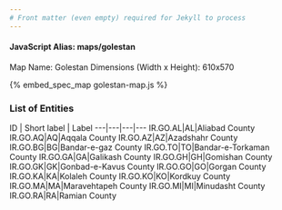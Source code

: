 ```yaml
---
# Front matter (even empty) required for Jekyll to process
---
```


#### JavaScript Alias: maps/golestan

Map Name: Golestan
Dimensions (Width x Height): 610x570



{% embed_spec_map golestan-map.js %}

### List of Entities

ID | Short label | Label
---|---|---|---
IR.GO.AL|AL|Aliabad County
IR.GO.AQ|AQ|Aqqala County
IR.GO.AZ|AZ|Azadshahr County
IR.GO.BG|BG|Bandar-e-gaz County
IR.GO.TO|TO|Bandar-e-Torkaman County
IR.GO.GA|GA|Galikash County
IR.GO.GH|GH|Gomishan County
IR.GO.GK|GK|Gonbad-e-Kavus County
IR.GO.GO|GO|Gorgan County
IR.GO.KA|KA|Kolaleh County
IR.GO.KO|KO|Kordkuy County
IR.GO.MA|MA|Maravehtapeh County
IR.GO.MI|MI|Minudasht County
IR.GO.RA|RA|Ramian County